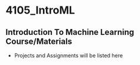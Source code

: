# 4105_IntroML
## Introduction To Machine Learning Course/Materials 
- Projects and Assignments will be listed here
